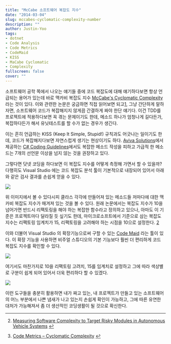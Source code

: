 ```yaml
---
title: "McCabe 소프트웨어 복잡도 지수"
date: "2014-03-04"
slug: mccabes-cyclomatic-complexity-number
description: ""
author: Justin-Yoo
tags:
- dotnet
- Code Analysis
- Code Metrics
- CodeMaid
- KISS
- MaCabe Cyclomatic
- Complexity
fullscreen: false
cover: ""
---
```


소프트웨어 공학 쪽에서 나오는 얘기들 중에 코드 복잡도에 대해 얘기하다보면 항상 언급되는 용어가 있는데 바로 맥카비 복잡도 지수 [McCabe's Cyclomatic Complexity](http://en.wikipedia.org/wiki/Cyclomatic_complexity) 라는 것이 있다. 이와 관련한 논문은 궁금하면 직접 읽어보면 되고[1](#fn-123:1), 그냥 간단하게 말하자면, 소프트웨어 코드가 복잡해지지 않게끔 간결하게 짜야 한단 얘기다. 이건 TDD를 프로젝트에 적용하다보면 꼭 겪는 문제이기도 한데, 메소드 하나가 엄청나게 길다든가, 복잡하다든가 해서 유닛테스트를 할 수가 없는 경우가 생긴다.

이는 흔히 언급하는 KISS (Keep It Simple, Stupid!) 규칙과도 어긋나는 일이기도 한데, 코드가 복잡해지다보면 자연스럽게 생기는 현상이기도 하다. [Aviva Solutions](http://avivasolutions.nl)에서 제공하는 [C# Coding Guidelines](http://csharpguidelines.codeplex.com)에서도 복잡한 메소드 작성을 피하고 가급적 한 메소드는 7개의 선언문 이상을 넘지 않는 것을 권장하고 있다.

그렇다면 닷넷 코딩을 하다보면 이 복잡도 지수를 어떻게 측정해 가면서 할 수 있을까? 다행히도 Visual Studio 에는 코드 복잡도 분석 툴이 기본적으로 내장되어 있어서 아래와 같은 검사 결과를 손쉽게 얻을 수 있다.

![](https://sa0blogs.blob.core.windows.net/aliencube/2014/03/Code.Metrics.png)

위 이미지에서 볼 수 있다시피 클라스 각각에 만들어져 있는 메소드들 저마다에 대한 맥카비 복잡도 지수가 매겨져 있는 것을 볼 수 있다. 원래 논문에서는 복잡도 지수가 10을 넘어가면 반드시 리팩토링을 해야 하는 복잡한 함수라고 정의하고 있으나, 아마도 이 기준은 프로젝트마다 달라질 듯 싶기도 한데, 마이크로소프트에서 기준으로 삼는 복잡도 지수는 리팩토링 임계치가 15, 리팩토링을 고려해야 하는 시점을 10으로 설정한다. [2](#fn-123:2)

이와 더불어 Visual Studio 의 확장기능으로써 구할 수 있는 [Code Maid](http://www.codemaid.net) 라는 툴이 있다. 이 확장 기능을 사용하면 비주얼 스튜디오의 기본 기능보다 훨씬 더 편리하게 코드 복잡도 지수를 확인할 수 있다.

![](https://sa0blogs.blob.core.windows.net/aliencube/2014/03/Code.Maid_.png)

여기서도 마찬가지로 10을 리팩토링 고려치, 15를 임계치로 설정하고 그에 따라 색상별로 구분이 쉽게 되어 있어서 더욱 편리하다 할 수 있겠다.

![](http://www.codemaid.net/wp-content/uploads/2013/07/Digging_TypeOrder.png)

이런 도구들을 충분히 활용하면 내가 짜고 있는, 내 프로젝트가 만들고 있는 소프트웨어의 어느 부분에서 나쁜 냄새가 나고 있는지 손쉽게 확인이 가능하고, 그에 따른 유연한 대처가 가능해져서 좀 더 생산적인 코딩생활이 될 것으로 확신한다.

* * *

2. [Measuring Software Complexity to Target Risky Modules in Autonomous Vehicle Systems](http://www.mccabe.com/pdf/MeasuringSoftwareComplexityUAV.pdf) [↩](#fnref-123:1)

4. [Code Metrics – Cyclomatic Complexity](http://blogs.msdn.com/b/zainnab/archive/2011/05/17/code-metrics-cyclomatic-complexity.aspx) [↩](#fnref-123:2)
